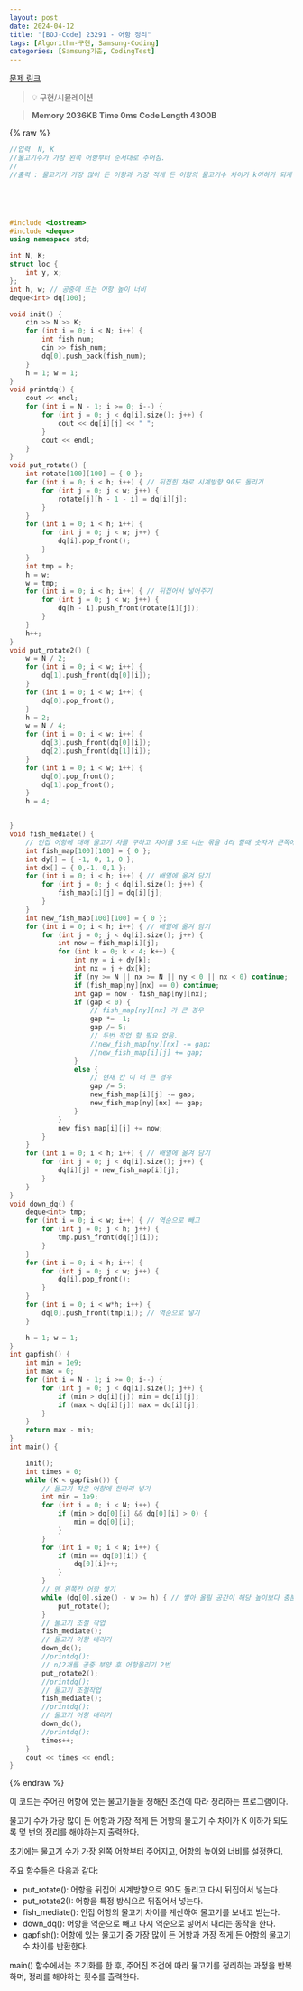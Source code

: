 ```yaml
---
layout: post
date: 2024-04-12
title: "[BOJ-Code] 23291 - 어항 정리"
tags: [Algorithm-구현, Samsung-Coding]
categories: [Samsung기출, CodingTest]
---
```


[문제 링크](https://www.acmicpc.net/problem/23291)


> 💡 구현/시뮬레이션


> **Memory   2036KB                                   Time   0ms                               Code Length   4300B**



{% raw %}
```c++
//입력  N, K
//물고기수가 가장 왼쪽 어항부터 순서대로 주어짐.
//
//출력 : 물고기가 가장 많이 든 어항과 가장 적게 든 어항의 물고기수 차이가 k이하가 되게 하려면 몇번 정리 해야하는지 출력





#include <iostream>
#include <deque>
using namespace std;

int N, K;
struct loc {
	int y, x;
};
int h, w; // 공중에 뜨는 어항 높이 너비
deque<int> dq[100];

void init() {
	cin >> N >> K;
	for (int i = 0; i < N; i++) {
		int fish_num;
		cin >> fish_num;
		dq[0].push_back(fish_num);
	}
	h = 1; w = 1;
}
void printdq() {
	cout << endl;
	for (int i = N - 1; i >= 0; i--) {
		for (int j = 0; j < dq[i].size(); j++) {
			cout << dq[i][j] << " ";
		}
		cout << endl;
	}
}
void put_rotate() {
	int rotate[100][100] = { 0 };
	for (int i = 0; i < h; i++) { // 뒤집힌 채로 시계방향 90도 돌리기
		for (int j = 0; j < w; j++) {
			rotate[j][h - 1 - i] = dq[i][j];
		}
	}
	for (int i = 0; i < h; i++) {
		for (int j = 0; j < w; j++) {
			dq[i].pop_front();
		}
	}
	int tmp = h;
	h = w;
	w = tmp;
	for (int i = 0; i < h; i++) { // 뒤집어서 넣어주기
		for (int j = 0; j < w; j++) {
			dq[h - i].push_front(rotate[i][j]);
		}
	}
	h++;
}
void put_rotate2() {
	w = N / 2;
	for (int i = 0; i < w; i++) {
		dq[1].push_front(dq[0][i]);
	}
	for (int i = 0; i < w; i++) {
		dq[0].pop_front();
	}
	h = 2;
	w = N / 4;
	for (int i = 0; i < w; i++) {
		dq[3].push_front(dq[0][i]);
		dq[2].push_front(dq[1][i]);
	}
	for (int i = 0; i < w; i++) {
		dq[0].pop_front();
		dq[1].pop_front();
	}
	h = 4;


}
void fish_mediate() {
	// 인접 어항에 대해 물고기 차를 구하고 차이를 5로 나눈 몪을 d라 할때 숫자가 큰쪽에서 작은 쪽으로 물고기 보냄
	int fish_map[100][100] = { 0 };
	int dy[] = { -1, 0, 1, 0 };
	int dx[] = { 0,-1, 0,1 };
	for (int i = 0; i < h; i++) { // 배열에 옮겨 담기
		for (int j = 0; j < dq[i].size(); j++) {
			fish_map[i][j] = dq[i][j];
		}
	}
	int new_fish_map[100][100] = { 0 };
	for (int i = 0; i < h; i++) { // 배열에 옮겨 담기
		for (int j = 0; j < dq[i].size(); j++) {
			int now = fish_map[i][j];
			for (int k = 0; k < 4; k++) {
				int ny = i + dy[k];
				int nx = j + dx[k];
				if (ny >= N || nx >= N || ny < 0 || nx < 0) continue;
				if (fish_map[ny][nx] == 0) continue;
				int gap = now - fish_map[ny][nx];
				if (gap < 0) {
					// fish_map[ny][nx] 가 큰 경우
					gap *= -1;
					gap /= 5;
					// 두번 작업 할 필요 없음.
					//new_fish_map[ny][nx] -= gap;
					//new_fish_map[i][j] += gap;
				}
				else {
					// 현재 칸 이 더 큰 경우
					gap /= 5;
					new_fish_map[i][j] -= gap;
					new_fish_map[ny][nx] += gap;
				}
			}
			new_fish_map[i][j] += now;
		}
	}
	for (int i = 0; i < h; i++) { // 배열에 옮겨 담기
		for (int j = 0; j < dq[i].size(); j++) {
			dq[i][j] = new_fish_map[i][j];
		}
	}
}
void down_dq() {
	deque<int> tmp;
	for (int i = 0; i < w; i++) { // 역순으로 빼고
		for (int j = 0; j < h; j++) {
			tmp.push_front(dq[j][i]);
		}
	}
	for (int i = 0; i < h; i++) {
		for (int j = 0; j < w; j++) {
			dq[i].pop_front();
		}
	}
	for (int i = 0; i < w*h; i++) {
		dq[0].push_front(tmp[i]); // 역순으로 넣기
	}

	h = 1; w = 1;
}
int gapfish() {
	int min = 1e9;
	int max = 0;
	for (int i = N - 1; i >= 0; i--) {
		for (int j = 0; j < dq[i].size(); j++) {
			if (min > dq[i][j]) min = dq[i][j];
			if (max < dq[i][j]) max = dq[i][j];
		}
	}
	return max - min;
}
int main() {

	init();
	int times = 0;
	while (K < gapfish()) {
		// 물고기 작은 어항에 한마리 넣기
		int min = 1e9;
		for (int i = 0; i < N; i++) {
			if (min > dq[0][i] && dq[0][i] > 0) {
				min = dq[0][i];
			}
		}
		for (int i = 0; i < N; i++) {
			if (min == dq[0][i]) {
				dq[0][i]++;
			}
		}
		// 맨 왼쪽칸 어항 쌓기
		while (dq[0].size() - w >= h) { // 쌓아 올릴 공간이 해당 높이보다 충분할때 까지 돌리기
			put_rotate();
		}
		// 물고기 조절 작업
		fish_mediate();
		// 물고기 어항 내리기
		down_dq();
		//printdq();
		// n/2개를 공중 부양 후 어항올리기 2번
		put_rotate2();
		//printdq();
		// 물고기 조절작업
		fish_mediate();
		//printdq();
		// 물고기 어항 내리기
		down_dq();
		//printdq();
		times++;
	}
	cout << times << endl;
}
```
{% endraw %}



이 코드는 주어진 어항에 있는 물고기들을 정해진 조건에 따라 정리하는 프로그램이다.

물고기 수가 가장 많이 든 어항과 가장 적게 든 어항의 물고기 수 차이가 K 이하가 되도록 몇 번의 정리를 해야하는지 출력한다.

초기에는 물고기 수가 가장 왼쪽 어항부터 주어지고, 어항의 높이와 너비를 설정한다.

주요 함수들은 다음과 같다:
- put_rotate(): 어항을 뒤집어 시계방향으로 90도 돌리고 다시 뒤집어서 넣는다.
- put_rotate2(): 어항을 특정 방식으로 뒤집어서 넣는다.
- fish_mediate(): 인접 어항의 물고기 차이를 계산하여 물고기를 보내고 받는다.
- down_dq(): 어항을 역순으로 빼고 다시 역순으로 넣어서 내리는 동작을 한다.
- gapfish(): 어항에 있는 물고기 중 가장 많이 든 어항과 가장 적게 든 어항의 물고기 수 차이를 반환한다.

main() 함수에서는 초기화를 한 후, 주어진 조건에 따라 물고기를 정리하는 과정을 반복하며, 정리를 해야하는 횟수를 출력한다.

